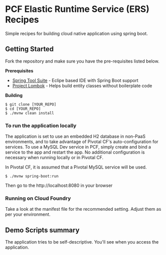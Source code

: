 # PCF Elastic Runtime Service (ERS) Recipes
Simple recipes for building cloud native application using spring boot. 

## Getting Started

Fork the repository and make sure you have the pre-requisites listed below.

**Prerequisites**
- [Spring Tool Suite](https://spring.io/tools) - Eclipe based IDE with Spring Boot support
- [Project Lombok](https://projectlombok.org/) - Helps build entity classes without boilerplate code

**Building**
```
$ git clone [YOUR_REPO]
$ cd [YOUR_REPO]
$ ./mvnw clean install
``` 

### To run the application locally
The application is set to use an embedded H2 database in non-PaaS environments, and to take advantage of Pivotal CF's auto-configuration for services. To use a MySQL Dev service in PCF, simply create and bind a service to the app and restart the app. No additional configuration is necessary when running locally or in Pivotal CF.

In Pivotal CF, it is assumed that a Pivotal MySQL service will be used.

```
$ ./mvnw spring-boot:run
```

Then go to the http://localhost:8080 in your browser

### Running on Cloud Foundry
Take a look at the manifest file for the recommended setting. Adjust them as per your environment.

## Demo Scripts summary
The application tries to be self-descriptive. You'll see when you access the application.


